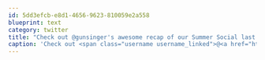```yaml
---
id: 5dd3efcb-e8d1-4656-9623-810059e2a558
blueprint: text
category: twitter
title: "Check out @gunsinger's awesome recap of our Summer Social last Friday ow.ly/btrl0"
caption: 'Check out <span class="username username_linked">@<a href="https://twitter.com/gunsinger" title="Cynthia Gunsinger">gunsinger</a></span>''s awesome recap of our Summer Social last Friday <a href="http://ow.ly/btrl0" title="http://ow.ly/btrl0" class="link link_untco">ow.ly/btrl0</a>'
---
```

